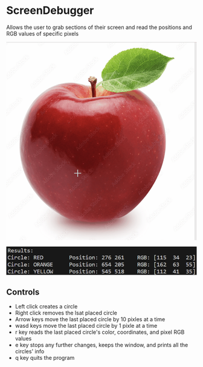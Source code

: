 # ScreenDebugger
Allows the user to grab sections of their screen and read the positions and RGB values of specific pixels

![](https://github.com/SimpleNic/ScreenDebugger/blob/main/ClickAnimation.gif)

![](https://github.com/SimpleNic/ScreenDebugger/blob/main/PixelRead.png)

## Controls
- Left click creates a circle
- Right click removes the lsat placed circle
- Arrow keys move the last placed circle by 10 pixles at a time
- wasd keys move the last placed circle by 1 pixle at a time
- r key reads the last placed circle's color, coordinates, and pixel RGB values
- e key stops any further changes, keeps the window, and prints all the circles' info
- q key quits the program
